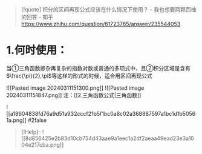 >[!quote] 
>积分的区间再现公式应该在什么情况下使用？ - 我也想要两颗西柚的回答 - 知乎
>https://www.zhihu.com/question/61723765/answer/235544053
# 1.何时使用：
当①三角函数掺杂再复杂的指数对数或普通的多项式中、且②积分区域是含有$\frac{\pi}{2},\pi$等这样的形式的时候，适合用区间再现公式


![[Pasted image 20240311151300.png]]
![[Pasted image 20240311151847.png]]
注：[[2.三角函数公式|三角函数]]

![[a18604838fd76a9d51a932cccf21b5f1bc0a8c02a368887597a1bc1d1b50561a.png]]
#2false
>[!Help]-
>![[8d856425e2b83d10cb754d43aae9a1eec1a2df2aeaa49ead23e3a1604e217cba.png]]

